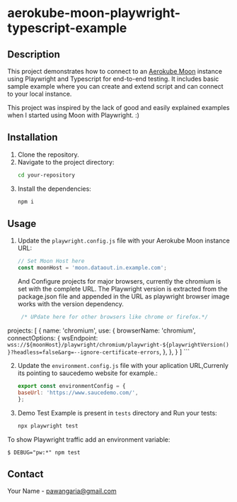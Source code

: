 # aerokube-moon-playwright-typescript-example

## Description

This project demonstrates how to connect to an [Aerokube Moon](https://aerokube.com/moon/) instance using Playwright and Typescript for end-to-end testing. It includes basic sample example where you can create and extend script and can connect to your local instance.

This project was inspired by the lack of good and easily explained examples when I started using Moon with Playwright. :)

## Installation

1. Clone the repository.
2. Navigate to the project directory:
    ```bash
    cd your-repository
    ```
3. Install the dependencies:
    ```bash
    npm i
    ```

## Usage

1. Update the `playwright.config.js` file with your Aerokube Moon instance URL:
    ```javascript
    // Set Moon Host here
    const moonHost = 'moon.dataout.in.example.com';
    ```
    And Configure projects for major browsers, currently the chromium is set with the complete URL. The Playwright version is extracted from the package.json file and appended in the URL as playwright browser image works with the version dependency.

    ```javascript
     /* UPdate here for other browsers like chrome or firefox.*/
  projects: [
    {
      name: 'chromium',
      use: {
        browserName: 'chromium',
        connectOptions: {
          wsEndpoint: `wss://${moonHost}/playwright/chromium/playwright-${playwrightVersion()}?headless=false&arg=--ignore-certificate-errors`,
        },
      },
    }
    ]
    ```

2. Update the `environment.config.js` file with your aplication URL,Currenly its pointing to saucedemo website for example.:
    ```javascript
    export const environmentConfig = {
    baseUrl: 'https://www.saucedemo.com/',
    };
    ```

3. Demo Test Example is present in `tests` directory and Run your tests:
    ```bash
    npx playwright test
    ```

To show Playwright traffic add an environment variable:

```
$ DEBUG="pw:*" npm test
```    

## Contact

Your Name - pawangaria@gmail.com
